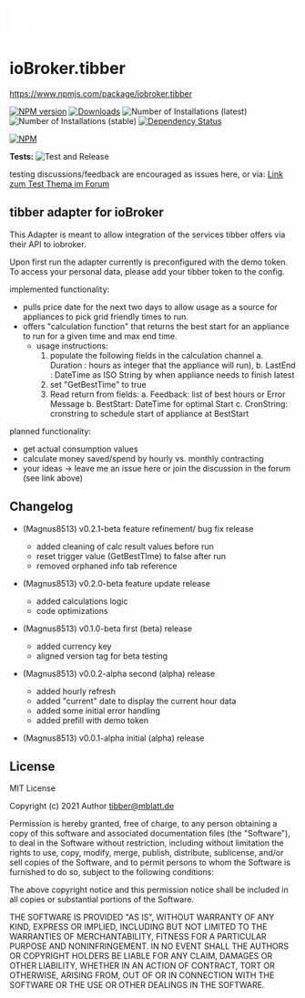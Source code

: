 ![Logo](admin/tibber.png)
# ioBroker.tibber



https://www.npmjs.com/package/iobroker.tibber

[![NPM version](https://img.shields.io/npm/v/iobroker.tibber.svg)](https://www.npmjs.com/package/iobroker.tibber)
[![Downloads](https://img.shields.io/npm/dm/iobroker.tibber.svg)](https://www.npmjs.com/package/iobroker.tibber)
![Number of Installations (latest)](https://iobroker.live/badges/tibber-installed.svg)
![Number of Installations (stable)](https://iobroker.live/badges/tibber-stable.svg)
[![Dependency Status](https://img.shields.io/david/Author/iobroker.tibber.svg)](https://david-dm.org/Author/iobroker.tibber)

[![NPM](https://nodei.co/npm/iobroker.tibber.png?downloads=true)](https://nodei.co/npm/iobroker.tibber/)

**Tests:** ![Test and Release](https://github.com/Magnus8513/ioBroker.tibber/workflows/Test%20and%20Release/badge.svg)

testing discussions/feedback are encouraged as issues here, or via: 
[Link zum Test Thema im Forum](https://forum.iobroker.net/topic/46954/test-adapter-tibber-v0-1-x)

## tibber adapter for ioBroker

This Adapter is meant to allow integration of the services tibber offers via their API to iobroker.

Upon first run the adapter currently is preconfigured with the demo token. To access your personal data, please add your tibber token to the config.

implemented functionality:
* pulls price date for the next two days to allow usage as a source for appliances to pick grid friendly times to run.
* offers "calculation function" that returns the best start for an appliance to run for a given time and max end time.
  * usage instructions:
    1. populate the following fields in the calculation channel
       a. Duration : hours as integer that the appliance will run), 
       b. LastEnd : DateTime as ISO String by when appliance needs to finish latest
    2. set "GetBestTime" to true
    3. Read return from fields:
       a. Feedback: list of best hours or Error Message
       b. BestStart: DateTime for optimal Start
       c. CronString: cronstring to schedule start of appliance at BestStart

planned functionality:
* get actual consumption values
* calculate money saved/spend by hourly vs. monthly contracting
* your ideas -> leave me an issue here or join the discussion in the forum (see link above)


## Changelog
<!--
    Placeholder for the next version (at the beginning of the line):
    ### **WORK IN PROGRESS**
-->
* (Magnus8513) v0.2.1-beta feature refinement/ bug fix release
    * added cleaning of calc result values before run
    * reset trigger value (GetBestTIme) to false after run
    * removed orphaned info tab reference
  
* (Magnus8513) v0.2.0-beta feature update release 
  * added calculations logic
  * code optimizations
 

* (Magnus8513) v0.1.0-beta first (beta) release
  * added currency key
  * aligned version tag for beta testing
  
* (Magnus8513) v0.0.2-alpha second (alpha) release
  * added hourly refresh
  * added "current" date to display the current hour data
  * added some initial error handling
  * added prefill with demo token
  
* (Magnus8513) v0.0.1-alpha initial (alpha) release 


## License
MIT License

Copyright (c) 2021 Author <tibber@mblatt.de>

Permission is hereby granted, free of charge, to any person obtaining a copy
of this software and associated documentation files (the "Software"), to deal
in the Software without restriction, including without limitation the rights
to use, copy, modify, merge, publish, distribute, sublicense, and/or sell
copies of the Software, and to permit persons to whom the Software is
furnished to do so, subject to the following conditions:

The above copyright notice and this permission notice shall be included in all
copies or substantial portions of the Software.

THE SOFTWARE IS PROVIDED "AS IS", WITHOUT WARRANTY OF ANY KIND, EXPRESS OR
IMPLIED, INCLUDING BUT NOT LIMITED TO THE WARRANTIES OF MERCHANTABILITY,
FITNESS FOR A PARTICULAR PURPOSE AND NONINFRINGEMENT. IN NO EVENT SHALL THE
AUTHORS OR COPYRIGHT HOLDERS BE LIABLE FOR ANY CLAIM, DAMAGES OR OTHER
LIABILITY, WHETHER IN AN ACTION OF CONTRACT, TORT OR OTHERWISE, ARISING FROM,
OUT OF OR IN CONNECTION WITH THE SOFTWARE OR THE USE OR OTHER DEALINGS IN THE
SOFTWARE.
